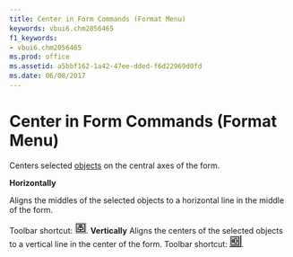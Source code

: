 ```yaml
---
title: Center in Form Commands (Format Menu)
keywords: vbui6.chm2056465
f1_keywords:
- vbui6.chm2056465
ms.prod: office
ms.assetid: a5bbf162-1a42-47ee-dded-f6d22969d0fd
ms.date: 06/08/2017
---
```



# Center in Form Commands (Format Menu)

Centers selected [objects](../../Glossary/vbe-glossary.md) on the central axes of the form.

 **Horizontally**

Aligns the middles of the selected objects to a horizontal line in the middle of the form.

Toolbar shortcut: 
![Toolbar button](../../../images/tbr_cenh_ZA01201684.gif).
 **Vertically**
Aligns the centers of the selected objects to a vertical line in the center of the form.
Toolbar shortcut: 
![Toolbar button](../../../images/tbr_cenve_ZA01201685.gif).

